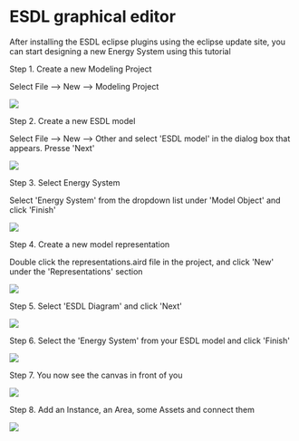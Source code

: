 # ESDL graphical editor

After installing the ESDL eclipse plugins using the eclipse update site, you can start designing a new Energy System using this tutorial

Step 1. Create a new Modeling Project

Select File --> New --> Modeling Project

![](../../Images/NewModelingProject.png)

Step 2. Create a new ESDL model 

Select File --> New --> Other and select 'ESDL model' in the dialog box that appears. Presse 'Next'

![](../../Images/NewModel.png)

Step 3. Select Energy System

Select 'Energy System' from the dropdown list under 'Model Object' and click 'Finish'

![](../../Images/SelectObject.png)

Step 4. Create a new model representation

Double click the representations.aird file in the project, and click 'New' under the 'Representations' section 

![](../../Images/DoubleClickRepresentationsAird.png)

Step 5. Select 'ESDL Diagram' and click 'Next'

![](../../Images/NewRepresentation.png)

Step 6. Select the 'Energy System' from your ESDL model and click 'Finish'

![](../../Images/NewESDLDiagram.png)

Step 7. You now see the canvas in front of you 

![](../../Images/ESDLDiagramCanvas.png)

Step 8. Add an Instance, an Area, some Assets and connect them

![](../../Images/FirstESDLDiagram.png)
